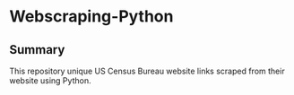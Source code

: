 # Webscraping-Python
## Summary
This repository unique US Census Bureau website links scraped from their website using Python.
